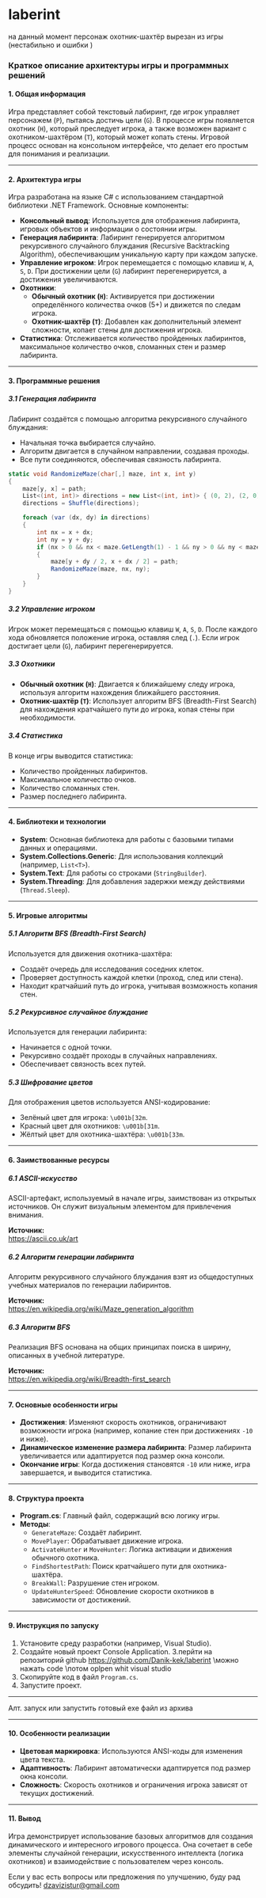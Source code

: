 # laberint
на данный момент персонаж охотник-шахтёр вырезан из игры (нестабильно и ошибки )
### Краткое описание архитектуры игры и программных решений

#### **1. Общая информация**
Игра представляет собой текстовый лабиринт, где игрок управляет персонажем (`P`), пытаясь достичь цели (`G`). В процессе игры появляется охотник (`H`), который преследует игрока, а также возможен вариант с охотником-шахтёром (`T`), который может копать стены. Игровой процесс основан на консольном интерфейсе, что делает его простым для понимания и реализации.

---

#### **2. Архитектура игры**
Игра разработана на языке C# с использованием стандартной библиотеки .NET Framework. Основные компоненты:
- **Консольный вывод**: Используется для отображения лабиринта, игровых объектов и информации о состоянии игры.
- **Генерация лабиринта**: Лабиринт генерируется алгоритмом рекурсивного случайного блуждания (Recursive Backtracking Algorithm), обеспечивающим уникальную карту при каждом запуске.
- **Управление игроком**: Игрок перемещается с помощью клавиш `W`, `A`, `S`, `D`. При достижении цели (`G`) лабиринт перегенерируется, а достижения увеличиваются.
- **Охотники**:
  - **Обычный охотник (`H`)**: Активируется при достижении определённого количества очков (5+) и движется по следам игрока.
  - **Охотник-шахтёр (`T`)**: Добавлен как дополнительный элемент сложности, копает стены для достижения игрока.
- **Статистика**: Отслеживается количество пройденных лабиринтов, максимальное количество очков, сломанных стен и размер лабиринта.

---

#### **3. Программные решения**

##### **3.1 Генерация лабиринта**
Лабиринт создаётся с помощью алгоритма рекурсивного случайного блуждания:
- Начальная точка выбирается случайно.
- Алгоритм двигается в случайном направлении, создавая проходы.
- Все пути соединяются, обеспечивая связность лабиринта.

```csharp
static void RandomizeMaze(char[,] maze, int x, int y)
{
    maze[y, x] = path;
    List<(int, int)> directions = new List<(int, int)> { (0, 2), (2, 0), (0, -2), (-2, 0) };
    directions = Shuffle(directions);

    foreach (var (dx, dy) in directions)
    {
        int nx = x + dx;
        int ny = y + dy;
        if (nx > 0 && nx < maze.GetLength(1) - 1 && ny > 0 && ny < maze.GetLength(0) - 1 && maze[ny, nx] == wall)
        {
            maze[y + dy / 2, x + dx / 2] = path;
            RandomizeMaze(maze, nx, ny);
        }
    }
}
```

##### **3.2 Управление игроком**
Игрок может перемещаться с помощью клавиш `W`, `A`, `S`, `D`. После каждого хода обновляется положение игрока, оставляя след (`.`). Если игрок достигает цели (`G`), лабиринт перегенерируется.

##### **3.3 Охотники**
- **Обычный охотник (`H`)**: Двигается к ближайшему следу игрока, используя алгоритм нахождения ближайшего расстояния.
- **Охотник-шахтёр (`T`)**: Использует алгоритм BFS (Breadth-First Search) для нахождения кратчайшего пути до игрока, копая стены при необходимости.

##### **3.4 Статистика**
В конце игры выводится статистика:
- Количество пройденных лабиринтов.
- Максимальное количество очков.
- Количество сломанных стен.
- Размер последнего лабиринта.

---

#### **4. Библиотеки и технологии**
- **System**: Основная библиотека для работы с базовыми типами данных и операциями.
- **System.Collections.Generic**: Для использования коллекций (например, `List<T>`).
- **System.Text**: Для работы со строками (`StringBuilder`).
- **System.Threading**: Для добавления задержки между действиями (`Thread.Sleep`).

---

#### **5. Игровые алгоритмы**

##### **5.1 Алгоритм BFS (Breadth-First Search)**
Используется для движения охотника-шахтёра:
- Создаёт очередь для исследования соседних клеток.
- Проверяет доступность каждой клетки (проход, след или стена).
- Находит кратчайший путь до игрока, учитывая возможность копания стен.

##### **5.2 Рекурсивное случайное блуждание**
Используется для генерации лабиринта:
- Начинается с одной точки.
- Рекурсивно создаёт проходы в случайных направлениях.
- Обеспечивает связность всех путей.

##### **5.3 Шифрование цветов**
Для отображения цветов используется ANSI-кодирование:
- Зелёный цвет для игрока: `\u001b[32m`.
- Красный цвет для охотников: `\u001b[31m`.
- Жёлтый цвет для охотника-шахтёра: `\u001b[33m`.

---

#### **6. Заимствованные ресурсы**

##### **6.1 ASCII-искусство**
ASCII-артефакт, используемый в начале игры, заимствован из открытых источников. Он служит визуальным элементом для привлечения внимания.

**Источник:**  
https://ascii.co.uk/art  

##### **6.2 Алгоритм генерации лабиринта**
Алгоритм рекурсивного случайного блуждания взят из общедоступных учебных материалов по генерации лабиринтов.

**Источник:**  
https://en.wikipedia.org/wiki/Maze_generation_algorithm  

##### **6.3 Алгоритм BFS**
Реализация BFS основана на общих принципах поиска в ширину, описанных в учебной литературе.

**Источник:**  
https://en.wikipedia.org/wiki/Breadth-first_search  

---

#### **7. Основные особенности игры**
- **Достижения**: Изменяют скорость охотников, ограничивают возможности игрока (например, копание стен при достижениях `-10` и ниже).
- **Динамическое изменение размера лабиринта**: Размер лабиринта увеличивается или адаптируется под размер окна консоли.
- **Окончание игры**: Когда достижения становятся `-10` или ниже, игра завершается, и выводится статистика.

---

#### **8. Структура проекта**
- **Program.cs**: Главный файл, содержащий всю логику игры.
- **Методы**:
  - `GenerateMaze`: Создаёт лабиринт.
  - `MovePlayer`: Обрабатывает движение игрока.
  - `ActivateHunter` и `MoveHunter`: Логика активации и движения обычного охотника.
  - `FindShortestPath`: Поиск кратчайшего пути для охотника-шахтёра.
  - `BreakWall`: Разрушение стен игроком.
  - `UpdateHunterSpeed`: Обновление скорости охотников в зависимости от достижений.

---

#### **9. Инструкция по запуску**
1. Установите среду разработки (например, Visual Studio).
2. Создайте новый проект Console Application.
3.перйти на репозиторий github https://github.com/Danik-kek/laberint  \\можно нажать code \\потом oplpen whit visual studio 
4. Скопируйте код в файл `Program.cs`.
5. Запустите проект.

__________________________________
Алт. запуск
или запустить готовый exe файл из архива 

---

#### **10. Особенности реализации**
- **Цветовая маркировка**: Используются ANSI-коды для изменения цвета текста.
- **Адаптивность**: Лабиринт автоматически адаптируется под размер окна консоли.
- **Сложность**: Скорость охотников и ограничения игрока зависят от текущих достижений.

---

#### **11. Вывод**
Игра демонстрирует использование базовых алгоритмов для создания динамического и интересного игрового процесса. Она сочетает в себе элементы случайной генерации, искусственного интеллекта (логика охотников) и взаимодействие с пользователем через консоль.

Если у вас есть вопросы или предложения по улучшению, буду рад обсудить!
dzavizistur@gmail.com
